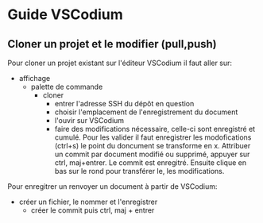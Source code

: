 # Guide VSCodium
## Cloner un projet et le modifier (pull,push)
Pour cloner un projet existant sur l'éditeur VSCodium il faut aller sur: 
- affichage
    - palette de commande
        - cloner
            - entrer l'adresse SSH du dépôt en question
            - choisir l'emplacement de l'enregistrement du document
            - l'ouvir sur VSCodium
            - faire des modifications nécessaire, celle-ci sont enregistré et cumulé. Pour les valider il faut enregistrer les modofications (ctrl+s) le point du doncument se transforme en x. Attribuer un commit par document modifié ou supprimé, appuyer sur ctrl, maj+entrer. Le commit est enregitré. Ensuite clique en bas sur le rond pour transférer le, les modifications. 

Pour enregitrer un renvoyer un document à partir de VSCodium: 
- créer un fichier, le nommer et l'enregistrer
    - créer le commit puis ctrl, maj + entrer